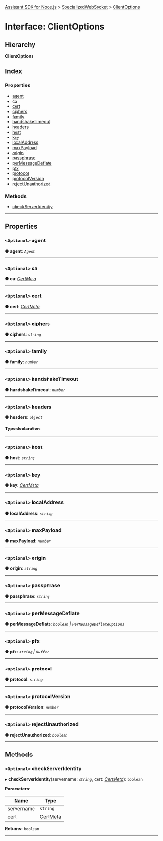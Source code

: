 [Assistant SDK for Node.js](../README.md) > [SpecializedWebSocket](../classes/specializedwebsocket.md) > [ClientOptions](../interfaces/specializedwebsocket.clientoptions.md)

# Interface: ClientOptions

## Hierarchy

**ClientOptions**

## Index

### Properties

* [agent](specializedwebsocket.clientoptions.md#agent)
* [ca](specializedwebsocket.clientoptions.md#ca)
* [cert](specializedwebsocket.clientoptions.md#cert)
* [ciphers](specializedwebsocket.clientoptions.md#ciphers)
* [family](specializedwebsocket.clientoptions.md#family)
* [handshakeTimeout](specializedwebsocket.clientoptions.md#handshaketimeout)
* [headers](specializedwebsocket.clientoptions.md#headers)
* [host](specializedwebsocket.clientoptions.md#host)
* [key](specializedwebsocket.clientoptions.md#key)
* [localAddress](specializedwebsocket.clientoptions.md#localaddress)
* [maxPayload](specializedwebsocket.clientoptions.md#maxpayload)
* [origin](specializedwebsocket.clientoptions.md#origin)
* [passphrase](specializedwebsocket.clientoptions.md#passphrase)
* [perMessageDeflate](specializedwebsocket.clientoptions.md#permessagedeflate)
* [pfx](specializedwebsocket.clientoptions.md#pfx)
* [protocol](specializedwebsocket.clientoptions.md#protocol)
* [protocolVersion](specializedwebsocket.clientoptions.md#protocolversion)
* [rejectUnauthorized](specializedwebsocket.clientoptions.md#rejectunauthorized)

### Methods

* [checkServerIdentity](specializedwebsocket.clientoptions.md#checkserveridentity)

---

## Properties

<a id="agent"></a>

### `<Optional>` agent

**● agent**: *`Agent`*

___
<a id="ca"></a>

### `<Optional>` ca

**● ca**: *[CertMeta](../classes/specializedwebsocket.md#certmeta)*

___
<a id="cert"></a>

### `<Optional>` cert

**● cert**: *[CertMeta](../classes/specializedwebsocket.md#certmeta)*

___
<a id="ciphers"></a>

### `<Optional>` ciphers

**● ciphers**: *`string`*

___
<a id="family"></a>

### `<Optional>` family

**● family**: *`number`*

___
<a id="handshaketimeout"></a>

### `<Optional>` handshakeTimeout

**● handshakeTimeout**: *`number`*

___
<a id="headers"></a>

### `<Optional>` headers

**● headers**: *`object`*

#### Type declaration

[key: `string`]: `string`

___
<a id="host"></a>

### `<Optional>` host

**● host**: *`string`*

___
<a id="key"></a>

### `<Optional>` key

**● key**: *[CertMeta](../classes/specializedwebsocket.md#certmeta)*

___
<a id="localaddress"></a>

### `<Optional>` localAddress

**● localAddress**: *`string`*

___
<a id="maxpayload"></a>

### `<Optional>` maxPayload

**● maxPayload**: *`number`*

___
<a id="origin"></a>

### `<Optional>` origin

**● origin**: *`string`*

___
<a id="passphrase"></a>

### `<Optional>` passphrase

**● passphrase**: *`string`*

___
<a id="permessagedeflate"></a>

### `<Optional>` perMessageDeflate

**● perMessageDeflate**: *`boolean` | `PerMessageDeflateOptions`*

___
<a id="pfx"></a>

### `<Optional>` pfx

**● pfx**: *`string` | `Buffer`*

___
<a id="protocol"></a>

### `<Optional>` protocol

**● protocol**: *`string`*

___
<a id="protocolversion"></a>

### `<Optional>` protocolVersion

**● protocolVersion**: *`number`*

___
<a id="rejectunauthorized"></a>

### `<Optional>` rejectUnauthorized

**● rejectUnauthorized**: *`boolean`*

___

## Methods

<a id="checkserveridentity"></a>

### `<Optional>` checkServerIdentity

▸ **checkServerIdentity**(servername: *`string`*, cert: *[CertMeta](../classes/specializedwebsocket.md#certmeta)*): `boolean`

**Parameters:**

| Name | Type |
| ------ | ------ |
| servername | `string` |
| cert | [CertMeta](../classes/specializedwebsocket.md#certmeta) |

**Returns:** `boolean`

___

